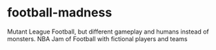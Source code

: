 # football-madness
Mutant League Football, but different gameplay and humans instead of monsters. NBA Jam of Football with fictional players and teams
